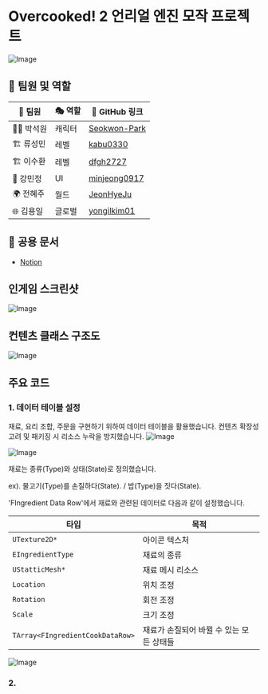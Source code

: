 # Overcooked! 2 언리얼 엔진 모작 프로젝트

![Image](https://github.com/user-attachments/assets/22a88ae9-27e3-47ae-b79f-86288e5b93b3)

## 📌 팀원 및 역할  

| 👤 팀원   | 🎭 역할       | 🔗 GitHub 링크 |
|----------|------------|--------------|
| 🧑‍🎨 박석원 | 캐릭터      | [Seokwon-Park](https://github.com/Seokwon-Park) |
| 🏗️ 류성민  | 레벨        | [kabu0330](https://github.com/kabu0330) |
| 🏗️ 이수환  | 레벨        | [dfgh2727](https://github.com/dfgh2727) |
| 🎨 강민정  | UI         | [minjeong0917](https://github.com/minjeong0917) |
| 🌍 전혜주  | 월드        | [JeonHyeJu](https://github.com/JeonHyeJu) |
| 🌐 김용일  | 글로벌      | [yongilkim01](https://github.com/yongilkim01) |


## 📑 공용 문서  
- [Notion](https://www.notion.so/19ea97d70b81808f9b0ed999d1a88230?pvs=4)


  
## 인게임 스크린샷
![Image](https://github.com/user-attachments/assets/18202e74-6fd8-4af3-a086-afa436a0ca45)


## 컨텐츠 클래스 구조도
![Image](https://github.com/user-attachments/assets/bdf0a910-126d-4fd8-9e2e-468cec602ddb)




## 주요 코드
### 1. 데이터 테이블 설정
재료, 요리 조합, 주문을 구현하기 위하여 데이터 테이블을 활용했습니다. 컨텐츠 확장성 고려 및 패키징 시 리소스 누락을 방지했습니다.
![Image](https://github.com/user-attachments/assets/74f843ae-52c3-4303-b75f-575836b661d1)


![Image](https://github.com/user-attachments/assets/1e31fc00-8b09-4d1a-8ba7-a240afd1fcd5)


재료는 종류(Type)와 상태(State)로 정의했습니다.


ex). 물고기(Type)를 손질하다(State). / 밥(Type)을 짓다(State).



'FIngredient Data Row'에서 재료와 관련된 데이터로 다음과 같이 설정했습니다.


|타입|목적|
|--|--|
|`UTexture2D*`|아이콘 텍스처|
|`EIngredientType`|재료의 종류|
|`UStatticMesh*`|재료 메시 리소스|
|`Location`|위치 조정|
|`Rotation`|회전 조정|
|`Scale`|크기 조정|
|`TArray<FIngredientCookDataRow>`|재료가 손질되어 바뀔 수 있는 모든 상태들|

![Image](https://github.com/user-attachments/assets/78cff9ec-8c5f-4485-b08f-91b6394fd21d)




### 2. 


